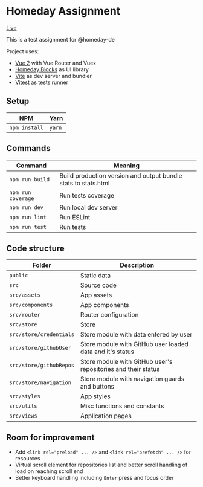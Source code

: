# Homeday Assignment

[Live](https://homeday-assignment.vercel.app/)

This is a test assignment for @homeday-de

Project uses:
* [Vue 2](https://v2.vuejs.org/) with Vue Router and Vuex
* [Homeday Blocks](https://blocks.homeday.dev/) as UI library
* [Vite](https://vitejs.dev/) as dev server and bundler
* [Vitest](https://vitest.dev/) as tests runner

## Setup
|NPM|Yarn|
|--|--|
|<code>npm install</code>|<code>yarn</code>|

## Commands
|Command|Meaning|
|--|--|
|`npm run build`|Build production version and output bundle stats to stats.html|
|`npm run coverage`|Run tests coverage|
|`npm run dev`|Run local dev server|
|`npm run lint`|Run ESLint|
|`npm run test`|Run tests|

## Code structure
|Folder|Description|
|--|--|
|`public`|Static data|
|`src`|Source code|
|`src/assets`|App assets|
|`src/components`|App components|
|`src/router`|Router configuration|
|`src/store`|Store|
|`src/store/credentials`|Store module with data entered by user|
|`src/store/githubUser`|Store module with GitHub user loaded data and it's status|
|`src/store/githubRepos`|Store module with GitHub user's repositories and their status|
|`src/store/navigation`|Store module with navigation guards and buttons|
|`src/styles`|App styles|
|`src/utils`|Misc functions and constants|
|`src/views`|Application pages|

## Room for improvement
* Add `<link rel="preload" ... />` and `<link rel="prefetch" ... />` for resources
* Virtual scroll element for repositories list and better scroll handling of load on reaching scroll end
* Better keyboard handling including `Enter` press and focus order
